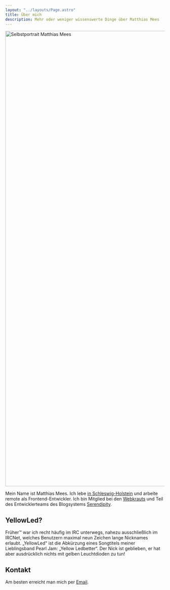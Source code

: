 ```yaml
---
layout: "../layouts/Page.astro"
title: Über mich
description: Mehr oder weniger wissenswerte Dinge über Matthias Mees
---
```


<img src="/img/mm-2021.jpg" alt="Selbstportrait Matthias Mees" width="1440" height="1440" class="avatar">

Mein Name ist Matthias Mees. Ich lebe [in Schleswig-Holstein](https://de.wikipedia.org/wiki/Eutin) und arbeite remote als Frontend-Entwickler. Ich bin Mitglied bei den [Webkrauts](http://webkrauts.de) und Teil des Entwicklerteams des Blogsystems [Serendipity](https://s9y.org).

## YellowLed?

Früher™ war ich recht häufig im IRC unterwegs, nahezu ausschließlich im IRCNet, welches Benutzern maximal neun Zeichen lange Nicknames erlaubt. „YellowLed“ ist die Abkürzung eines Songtitels meiner Lieblingsband Pearl Jam: „Yellow Ledbetter“. Der Nick ist geblieben, er hat aber ausdrücklich nichts mit gelben Leuchtdioden zu tun!

## Kontakt

Am besten erreicht man mich per [Email](mailto:mm@yellowled.de).
